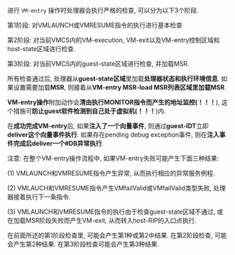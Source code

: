 进行 `VM-entry` 操作时处理器会执行严格的检查, 可以分为以下3个阶段.

第1阶段: 对VMLAUNCH或VMRESUME指令的执行进行基本检查

第2阶段: 对当前VMCS内的VM\-execution, VM\-exit以及VM\-entry控制区域和host\-state区域进行检查.

第3阶段: 对当前VMCS内的guest\-state区域进行检查, 并加载MSR.

所有检查通过后, 处理器从**guest\-state区域**里加载**处理器状态和执行环境信息**. 如果设置需要加载**MSR**, 则接着从**VM\-entry MSR\-load MSR列表区域里加载MSR**.

**VM\-entry操作**附加动作会**清由执行MONITOR指令而产生的地址监控(！！！**), 这个措施可**防止guest软件检测到自己处于虚拟机(！！！**)内.

在**成功完成VM\-entry**后, 如果**注入了一个向量事件**, 则通过**guest\-IDT**立即**deliver这个向量事件执行**. 如果存在pending debug exception事件, 则在**注入事件完成后deliver一个\#DB异常执行**.

注意: 在整个VM\-entry操作流程中, 如果VM\-entry失败可能产生下面三种结果:

(1) VMLAUNCH和VMRESUME指令产生异常, 从而执行相应的异常服务例程.

(2) VMLAUCH和VMRESUME指令产生VMfailValid或VMfailValid类型失败, 处理器接着执行下一条指令.

(3) VMLAUNCH和VMRESUME指令的执行由于检查guest\-state区域不通过, 或在加载MSR阶段失败而产生VM\-exit, 从而转入host\-RIP的入口点执行.

在前面所述的第1阶段检查里, 可能会产生第1种或第2中结果. 在第2阶段检查, 可能会产生第2种结果. 在第3阶段检查可能会产生第3种结果.